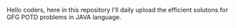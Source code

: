 Hello coders, here in this repository I'll daily upload the efficient solutons for GFG POTD problems in JAVA language.

